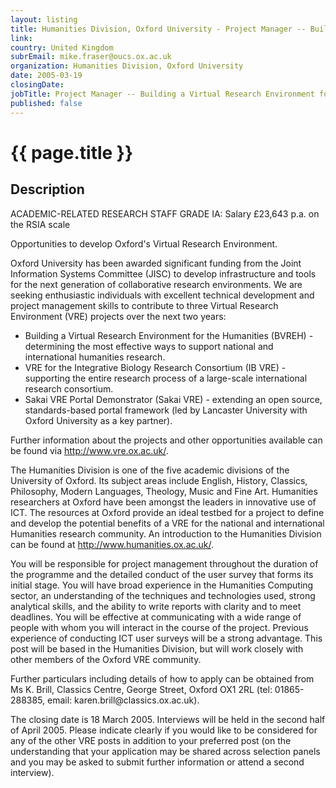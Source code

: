 ```yaml
---
layout: listing
title: Humanities Division, Oxford University - Project Manager -- Building a Virtual Research Environment for the Humanities
link:
country: United Kingdom
subrEmail: mike.fraser@oucs.ox.ac.uk
organization: Humanities Division, Oxford University 
date: 2005-03-19
closingDate: 
jobTitle: Project Manager -- Building a Virtual Research Environment for the Humanities
published: false
---
```



# {{ page.title }}

## Description



<p>ACADEMIC-RELATED RESEARCH STAFF GRADE IA: Salary £23,643 p.a. on the RSIA scale</p>

<p>Opportunities to develop Oxford's Virtual Research Environment.</p> <p>Oxford University has been awarded significant funding from the Joint Information Systems Committee (JISC) to develop infrastructure and tools for the next generation of collaborative research environments. We are seeking enthusiastic individuals with excellent technical development and project management skills to contribute to three Virtual Research Environment (VRE) projects over the next two years:</p> <ul><li>Building a Virtual Research Environment for the Humanities (BVREH) - determining the most effective ways to support national and international humanities research.</li><li>VRE for the Integrative Biology Research Consortium (IB VRE) - supporting the entire research process of a large-scale international research consortium.</li> <li>Sakai VRE Portal Demonstrator (Sakai VRE) - extending an open source, standards-based portal framework (led by Lancaster University with Oxford University as a key partner).</li></ul> <p>Further information about the projects and other opportunities available can be found via <a href="http://www.vre.ox.ac.uk/">http://www.vre.ox.ac.uk/</a>.</p> <p>The Humanities Division is one of the five academic divisions of the University of Oxford. Its subject areas include English, History, Classics, Philosophy, Modern Languages, Theology, Music and Fine Art. Humanities researchers at Oxford have been amongst the leaders in innovative use of ICT. The resources at Oxford provide an ideal testbed for a project to define and develop the potential benefits of a VRE for the national and international Humanities research community. An introduction to the Humanities Division can be found at <a href="http://www.humanities.ox.ac.uk/">http://www.humanities.ox.ac.uk/</a>.</p> <p>You will be responsible for project management throughout the duration of the programme and the detailed conduct of the user survey that forms its initial stage. You will have broad experience in the Humanities Computing sector, an understanding of the techniques and technologies used, strong analytical skills, and the ability to write reports with clarity and to meet deadlines. You will be effective at communicating with a wide range of people with whom you will interact in the course of the project. Previous experience of conducting ICT user surveys will be a strong advantage. This post will be based in the Humanities Division, but will work closely with other members of the Oxford VRE community.</p> <p>Further particulars including details of how to apply can be obtained from Ms K. Brill, Classics Centre, George Street, Oxford OX1 2RL (tel: 01865-288385, email: karen.brill@classics.ox.ac.uk).</p> <p>The closing date is 18 March 2005. Interviews will be held in the second half of April 2005. Please indicate clearly if you would like to be considered for any of the other VRE posts in addition to your preferred post (on the understanding that your application may be shared across selection panels and you may be asked to submit further information or attend a second interview). 
</p>
